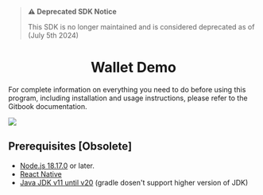 > **⚠️ Deprecated SDK Notice**
> 
> This SDK is no longer maintained and is considered deprecated as of (July 5th 2024)

<h1 align="middle">Wallet Demo</h1>

<p>
  <p>
    For complete information on everything you need to do before using this program, including installation and usage instructions, please refer to the Gitbook documentation.
  </p>
  <a href="https://docs.ssi.id/zkpass/v/zkpass-developers-guide/sdk-tutorial/quick-start/typescript-react-native" target="_blank">
      <img src="https://img.shields.io/badge/GitBook-read-blue?style=for-the-badge&logo=gitbook&logoColor=white" />
  </a>
</p>

## Prerequisites [Obsolete]

- [Node.js 18.17.0](https://nodejs.org/en) or later.
- [React Native](https://reactnative.dev/docs/environment-setup)
- [Java JDK v11 until v20](https://jdk.java.net/archive/) (gradle dosen't support higher version of JDK)
